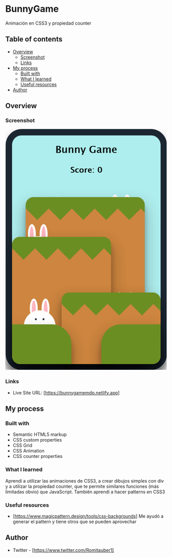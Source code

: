 # BunnyGame
Animación en CSS3 y propiedad counter 

## Table of contents

- [Overview](#overview)
  - [Screenshot](#screenshot)
  - [Links](#links)
- [My process](#my-process)
  - [Built with](#built-with)
  - [What I learned](#what-i-learned)
  - [Useful resources](#useful-resources)
- [Author](#author)



## Overview

### Screenshot

![](./Screenshot.png)

### Links

- Live Site URL: [https://bunnygamemdp.netlify.app]

## My process

### Built with

- Semantic HTML5 markup
- CSS custom properties
- CSS Grid
- CSS Animation
- CSS counter properties


### What I learned

Aprendí a utilizar las animaciones de CSS3, a crear dibujos simples con div y a utilizar la propiedad counter, que te permite similares funciones (más limitadas obvio) que JavaScript. 
También aprendí a hacer patterns en CSS3

### Useful resources

- [https://www.magicpattern.design/tools/css-backgrounds] Me ayudó a generar el pattern y tiene otros que se pueden aprovechar

## Author

- Twitter - [https://www.twitter.com/Romitauber1]


